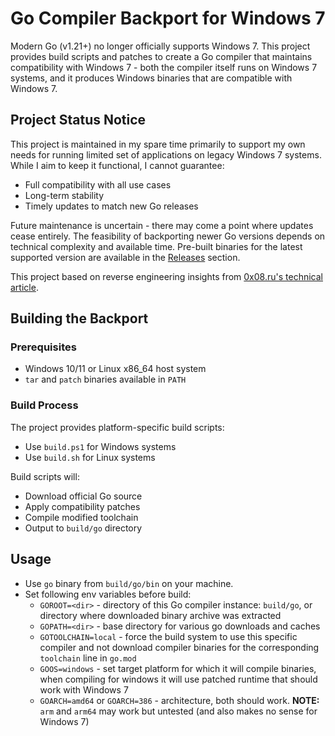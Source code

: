 # Go Compiler Backport for Windows 7

Modern Go (v1.21+) no longer officially supports Windows 7. This project provides build scripts and patches to create a Go compiler that maintains compatibility with Windows 7 - both the compiler itself runs on Windows 7 systems, and it produces Windows binaries that are compatible with Windows 7.

## Project Status Notice

This project is maintained in my spare time primarily to support my own needs for running limited set of applications on legacy Windows 7 systems. While I aim to keep it functional, I cannot guarantee:

- Full compatibility with all use cases
- Long-term stability
- Timely updates to match new Go releases

Future maintenance is uncertain - there may come a point where updates cease entirely. The feasibility of backporting newer Go versions depends on technical complexity and available time. Pre-built binaries for the latest supported version are available in the [Releases](https://github.com/DarkCaster/Go-For-Win7-Target/releases) section.

This project based on reverse engineering insights from [0x08.ru's technical article](https://blog.0x08.ru/backporting-golang-to-windows7).

## Building the Backport

### Prerequisites

- Windows 10/11 or Linux x86_64 host system
- `tar` and `patch` binaries available in `PATH`

### Build Process

The project provides platform-specific build scripts:

- Use `build.ps1` for Windows systems
- Use `build.sh` for Linux systems

Build scripts will:

- Download official Go source
- Apply compatibility patches
- Compile modified toolchain
- Output to `build/go` directory

## Usage

- Use `go` binary from `build/go/bin` on your machine.
- Set following env variables before build:
  - `GOROOT=<dir>` - directory of this Go compiler instance: `build/go`, or directory where downloaded binary archive was extracted
  - `GOPATH=<dir>` - base directory for various go downloads and caches
  - `GOTOOLCHAIN=local` - force the build system to use this specific compiler and not download compiler binaries for the corresponding `toolchain` line in `go.mod`
  - `GOOS=windows` - set target platform for which it will compile binaries, when compiling for windows it will use patched runtime that should work with Windows 7
  - `GOARCH=amd64` or `GOARCH=386` - architecture, both should work. **NOTE:** `arm` and `arm64` may work but untested (and also makes no sense for Windows 7)
